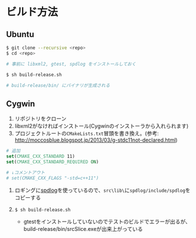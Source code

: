 # ビルド方法

## Ubuntu

```bash
$ git clone --recursive <repo>
$ cd <repo>

# 事前に libxml2, gtest, spdlog をインストールしておく

$ sh build-release.sh

# build-release/bin/ にバイナリが生成される
```

## Cygwin

1. リポジトリをクローン
1. libxml2がなければインストール(Cygwinのインストーラから入れられます)
1. プロジェクトルートの`CMakeLists.txt`冒頭を書き換え。(参考: http://moccosblue.blogspot.jp/2013/03/g-stdc11not-declared.html)

```cmake
# 追加
set(CMAKE_CXX_STANDARD 11)
set(CMAKE_CXX_STANDARD_REQUIRED ON)

# ↓コメントアウト
# set(CMAKE_CXX_FLAGS "-std=c++11")
```
1. ロギングに[spdlog](https://github.com/gabime/spdlog)を使っているので、`src\lib\`に`spdlog/include/spdlog`をコピーする

1. `$ sh build-release.sh`
    * gtestをインストールしていないのでテストのビルドでエラーが出るが、build-release/bin/srcSlice.exeが出来上がっている
